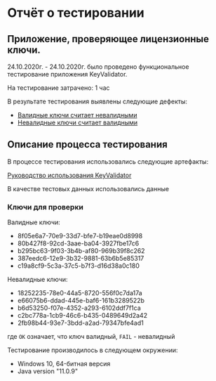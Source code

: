 # Отчёт о тестировании <KeyValidator>

## Приложение, проверяющее лицензионные ключи.

24.10.2020г. - 24.10.2020г. было проведено функциональное тестирование приложения KeyValidator.

На тестирование затрачено: 1 час

В результате тестирования выявлены следующие дефекты:

* [Валидные ключи считает невалидными](https://github.com/YesPechenko/KeyValidator/issues/1#issue-728775231)
* [Невалидные ключи считает валидными](https://github.com/YesPechenko/KeyValidator/issues/3#issue-728776694)

## Описание процесса тестирования

В процессе тестирования использовались следующие артефакты:

[Руководство использования KeyValidator](https://github.com/netology-code/javaqa-homeworks/blob/master/intro/user-manual.md)


В качестве тестовых данных использовались данные 

### Ключи для проверки
Валидные ключи:
* 8f05e6a7-70e9-33d7-bfe7-b19eae0d8998
* 80b427f8-92cd-3aae-ba04-3927fbe17c6
* b295bc63-9f03-3b4b-af80-969b39f8c262
* 387eedc6-12e9-3b32-9881-63b6b5e85317
* c19a8cf9-5c3a-37c5-b7f3-d16d38a0c180

Невалидные ключи:
* 18252235-78e0-44a5-8720-556f0c7da17a
* e66075b6-ddad-445e-baf6-161b3289522b
* b6d53250-f07e-4352-a293-6102ddf7f1ca
* c2bc778a-1cb9-46c6-b435-0489649d2a42
* 2fb98b44-93e7-3bdd-a2ad-79347bfe4ad1
	
где `OK` означает, что ключ валидный, `FAIL` - невалидный

Тестирование производилось в следующем окружении:
* Windows 10, 64-битная версия
* Java version "11.0.9"